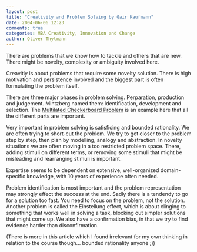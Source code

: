 ```yaml
---
layout: post
title: "Creativity and Problem Solving by Gair Kaufmann"
date: 2004-06-06 12:23
comments: true
categories: MBA Creativity, Innovation and Change
author: Oliver Thylmann
---
```



There are problems that we know how to tackle and others that are new. There might be novelty, complexity or ambiguity involved here.





Creavitiy is about problems that require some novelty solution. There is high motivation and persistence involved and the biggest part is often formulating the problem itself. 

There are three major phases in problem solving. Perparation, production and judgement.  Mintzberg named them: identification, development and selection. The [Multilated Checkerboard Problem](http://www.google.com/search?hl=en&amp;ie=UTF-8&amp;q=%22mutilated+checkerboard+problem%22&amp;btnG=Google+Search) is an example here that all the different parts are important.

Very important in problem solving is satisficing and bounded rationality. We are often trying to short-cut the problem. We try to get closer to the problem step by step, then plan by modelling, analogy and abstraction. In novelty situations we are often moving in a too restricted problem space. There, adding stimuli on different terms, or removing some stimuli that might be misleading and rearranging stimuli is important.

Expertise seems to be dependent on extensive, well-organized domain-specific knowledge, with 10 years of experience often needed. 

Problem identification is most important and the problem representation may strongly effect the success at the end. Sadly there is a tendendy to go for a solution too fast. You need to focus on the problem, not the solution. Another problem is called the Einstellung effect, which is about clinging to something that works well in solving a task, blocking out simpler solutions that might come up. We also have a confirmation bias, in that we try to find evidence harder than disconfirmation. 

(There is more in this article which I found irrelevant for my own thinking in relation to the course though... bounded rationality anyone ;))




